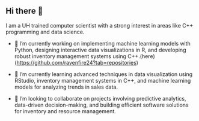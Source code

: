 ## Hi there 👋
I am a UH trained computer scientist with a strong interest in areas like C++ programming and data science.

- 🚀 I’m currently working on implementing machine learning models with Python, designing interactive data visualizations in R, and developing robust inventory management systems using C++.(here)(https://github.com/ravenfire24?tab=repositories)
- 🌱 I’m currently learning advanced techniques in data visualization using RStudio, inventory management systems in C++, and machine learning models for analyzing trends in sales data.

- 👯 I’m looking to collaborate on projects involving predictive analytics, data-driven decision-making, and building efficient software solutions for inventory and resource management.
  
<!--
**ravenfire24/ravenfire24** is a ✨ _special_ ✨ repository because its `README.md` (this file) appears on your GitHub profile.

Here are some ideas to get you started:

- 🤔 I’m looking for help with ...
- 💬 Ask me about ...
- 📫 How to reach me: ...
- 😄 Pronouns: ...
- ⚡ Fun fact: ...
-->
